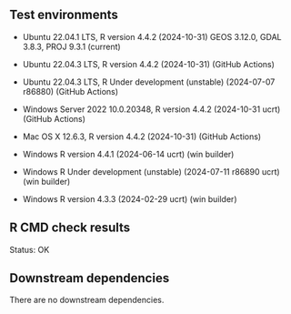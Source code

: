 ## Test environments
* Ubuntu 22.04.1 LTS, R version 4.4.2 (2024-10-31) GEOS 3.12.0, GDAL 3.8.3, PROJ 9.3.1 (current)

* Ubuntu 22.04.3 LTS, R version 4.4.2 (2024-10-31) (GitHub Actions)
* Ubuntu 22.04.3 LTS,  R Under development (unstable) (2024-07-07 r86880) (GitHub Actions)
* Windows Server 2022 10.0.20348, R version 4.4.2 (2024-10-31 ucrt) (GitHub Actions)
* Mac OS X 12.6.3, R version 4.4.2 (2024-10-31) (GitHub Actions)

* Windows R version 4.4.1 (2024-06-14 ucrt) (win builder)
* Windows R Under development (unstable) (2024-07-11 r86890 ucrt) (win builder) 
* Windows R version 4.3.3 (2024-02-29 ucrt) (win builder)

## R CMD check results
Status: OK

## Downstream dependencies
There are no downstream dependencies.

